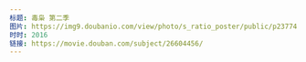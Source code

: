 ```yaml
---
标题: 毒枭 第二季
图片: https://img9.doubanio.com/view/photo/s_ratio_poster/public/p2377445046.jpg
时时: 2016
链接: https://movie.douban.com/subject/26604456/
---
```

